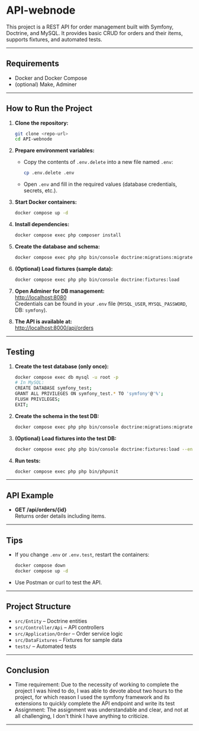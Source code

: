# API-webnode

This project is a REST API for order management built with Symfony, Doctrine, and MySQL. It provides basic CRUD for orders and their items, supports fixtures, and automated tests.

---

## Requirements

-   Docker and Docker Compose
-   (optional) Make, Adminer

---

## How to Run the Project

1. **Clone the repository:**

    ```sh
    git clone <repo-url>
    cd API-webnode
    ```

2. **Prepare environment variables:**

    - Copy the contents of `.env.delete` into a new file named `.env`:
        ```sh
        cp .env.delete .env
        ```
    - Open `.env` and fill in the required values (database credentials, secrets, etc.).

3. **Start Docker containers:**

    ```sh
    docker compose up -d
    ```

4. **Install dependencies:**

    ```sh
    docker compose exec php composer install
    ```

5. **Create the database and schema:**

    ```sh
    docker compose exec php php bin/console doctrine:migrations:migrate
    ```

6. **(Optional) Load fixtures (sample data):**

    ```sh
    docker compose exec php php bin/console doctrine:fixtures:load
    ```

7. **Open Adminer for DB management:**  
   [http://localhost:8080](http://localhost:8080)  
   Credentials can be found in your `.env` file (`MYSQL_USER`, `MYSQL_PASSWORD`, DB: `symfony`).

8. **The API is available at:**  
   [http://localhost:8000/api/orders](http://localhost:8000/api/orders)

---

## Testing

1. **Create the test database (only once):**

    ```sh
    docker compose exec db mysql -u root -p
    # In MySQL:
    CREATE DATABASE symfony_test;
    GRANT ALL PRIVILEGES ON symfony_test.* TO 'symfony'@'%';
    FLUSH PRIVILEGES;
    EXIT;
    ```

2. **Create the schema in the test DB:**

    ```sh
    docker compose exec php php bin/console doctrine:migrations:migrate --env=test
    ```

3. **(Optional) Load fixtures into the test DB:**

    ```sh
    docker compose exec php php bin/console doctrine:fixtures:load --env=test
    ```

4. **Run tests:**
    ```sh
    docker compose exec php php bin/phpunit
    ```

---

## API Example

-   **GET /api/orders/{id}**  
    Returns order details including items.

---

## Tips

-   If you change `.env` or `.env.test`, restart the containers:
    ```sh
    docker compose down
    docker compose up -d
    ```
-   Use Postman or curl to test the API.

---

## Project Structure

-   `src/Entity` – Doctrine entities
-   `src/Controller/Api` – API controllers
-   `src/Application/Order` – Order service logic
-   `src/DataFixtures` – Fixtures for sample data
-   `tests/` – Automated tests

---

## Conclusion

-   Time requirement: Due to the necessity of working to complete the project I was hired to do, I was able to devote about two hours to the project, for which reason I used the symfony framework and its extensions to quickly complete the API endpoint and write its test
-   Assignment: The assignment was understandable and clear, and not at all challenging, I don't think I have anything to criticize.

---
